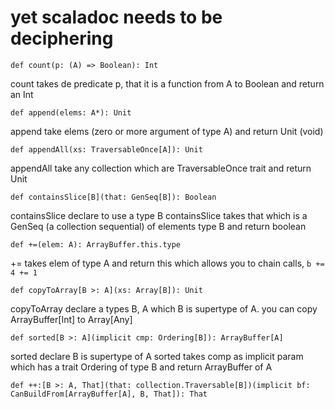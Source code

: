 # yet scaladoc needs to be deciphering



`def count(p: (A) => Boolean): Int`

count takes de predicate p, that it is a function from A to Boolean and return an Int

`def append(elems: A*): Unit` 

append take elems (zero or more argument of type A) and return Unit (void)


`def appendAll(xs: TraversableOnce[A]): Unit`  

appendAll take any collection which are TraversableOnce trait and return Unit


`def containsSlice[B](that: GenSeq[B]): Boolean`

containsSlice declare to use a type B
containsSlice takes that which is a GenSeq (a collection sequential) of elements type B and return boolean

`def +=(elem: A): ArrayBuffer.this.type` 

+= takes elem of type A and return this which allows you to chain calls, `b += 4 += 1`

`def copyToArray[B >: A](xs: Array[B]): Unit`

copyToArray declare a types B, A which  B is supertype of A. you can copy ArrayBuffer[Int] to Array[Any]

`def sorted[B >: A](implicit cmp: Ordering[B]): ArrayBuffer[A]`

sorted declare B is supertype of A
sorted takes comp as implicit param which has a trait Ordering of type B and return ArrayBuffer of A

`def ++:[B >: A, That](that: collection.Traversable[B])(implicit bf: CanBuildFrom[ArrayBuffer[A], B, That]): That`


